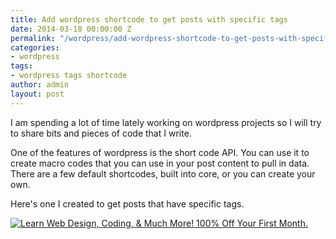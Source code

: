 ```yaml
---
title: Add wordpress shortcode to get posts with specific tags
date: 2014-03-18 00:00:00 Z
permalink: "/wordpress/add-wordpress-shortcode-to-get-posts-with-specific-tags/"
categories:
- wordpress
tags:
- wordpress tags shortcode
author: admin
layout: post
---
```


I am spending a lot of time lately working on wordpress projects so I will try to share bits and pieces of code that I write. 

One of the features of wordpress is the short code API. You can use it to create macro codes that you can use in your post content to pull in data. There are a few default shortcodes, built into core, or you can create your own.

Here's one I created to get posts that have specific tags.

<script src="https://gist.github.com/razvanh/92247ea5e70c17d80108.js"></script>

<a target="_blank" href="http://www.shareasale.com/r.cfm?b=430947&#038;u=928834&#038;m=43811&#038;urllink=&#038;afftrack="><img src="http://www.shareasale.com/image/43811/728x90.png" alt="Learn Web Design, Coding, &#038; Much More! 100% Off Your First Month." border="0" /></a>
